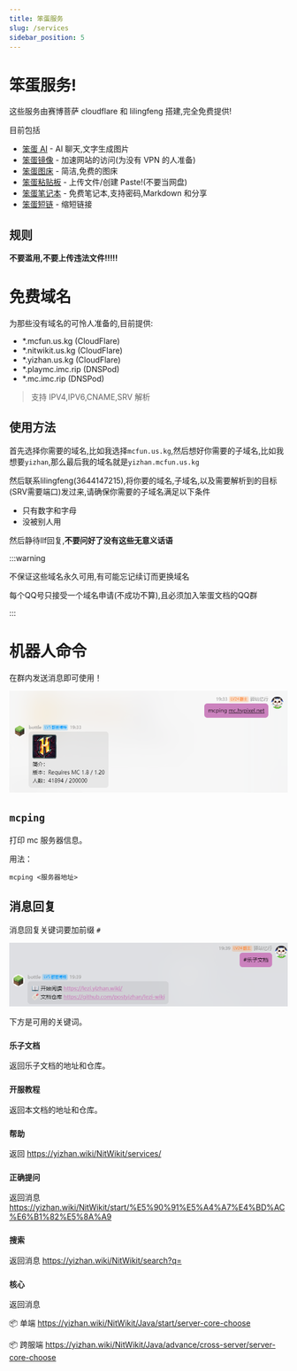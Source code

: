 ```yaml
---
title: 笨蛋服务
slug: /services
sidebar_position: 5
---
```


# 笨蛋服务!

这些服务由赛博菩萨 cloudflare 和 lilingfeng 搭建,完全免费提供!

目前包括

- [笨蛋 AI](https://ai.yizhan.wiki) - AI 聊天,文字生成图片
- [笨蛋镜像](https://mirror.yizhan.wiki) - 加速网站的访问(为没有 VPN 的人准备)
- [笨蛋图床](https://image.yizhan.wiki) - 简洁,免费的图床
- [笨蛋粘贴板](https://paste.yizhan.wiki) - 上传文件/创建 Paste!(不要当网盘)
- [笨蛋笔记本](https://notepad.yizhan.wiki) - 免费笔记本,支持密码,Markdown 和分享
- [笨蛋短链](https://url.yizhan.wiki) - 缩短链接

## 规则

**不要滥用,不要上传违法文件!!!!!**

# 免费域名

为那些没有域名的可怜人准备的,目前提供:

* *.mcfun.us.kg (CloudFlare)
* *.nitwikit.us.kg (CloudFlare)
* *.yizhan.us.kg (CloudFlare)
* *.playmc.imc.rip (DNSPod)
* *.mc.imc.rip (DNSPod)

> 支持 IPV4,IPV6,CNAME,SRV 解析

## 使用方法

首先选择你需要的域名,比如我选择`mcfun.us.kg`,然后想好你需要的子域名,比如我想要`yizhan`,那么最后我的域名就是`yizhan.mcfun.us.kg`

然后联系lilingfeng(3644147215),将你要的域名,子域名,以及需要解析到的目标(SRV需要端口)发过来,请确保你需要的子域名满足以下条件

* 只有数字和字母
* 没被别人用

然后静待llf回复,**不要问好了没有这些无意义话语**

:::warning

不保证这些域名永久可用,有可能忘记续订而更换域名

每个QQ号只接受一个域名申请(不成功不算),且必须加入笨蛋文档的QQ群

:::

# 机器人命令

在群内发送消息即可使用！

![](_images/机器人命令/mcping.png)

## `mcping`

打印 mc 服务器信息。

用法：

```
mcping <服务器地址>
```

## 消息回复

消息回复关键词要加前缀 `#`

![](_images/机器人命令/lezi_wiki.png)

下方是可用的关键词。

### `乐子文档`

返回乐子文档的地址和仓库。

### `开服教程`

返回本文档的地址和仓库。

### `帮助`

返回 https://yizhan.wiki/NitWikit/services/

### `正确提问`

返回消息 https://yizhan.wiki/NitWikit/start/%E5%90%91%E5%A4%A7%E4%BD%AC%E6%B1%82%E5%8A%A9

### `搜索`

返回消息 https://yizhan.wiki/NitWikit/search?q=

### `核心`

返回消息

📦 单端 https://yizhan.wiki/NitWikit/Java/start/server-core-choose

📦 跨服端 https://yizhan.wiki/NitWikit/Java/advance/cross-server/server-core-choose
